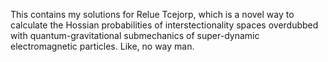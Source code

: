 This contains my solutions for Relue Tcejorp, which is a novel way to calculate the Hossian probabilities of interstectionality spaces overdubbed with quantum-gravitational submechanics of super-dynamic electromagnetic particles. Like, no way man.   

